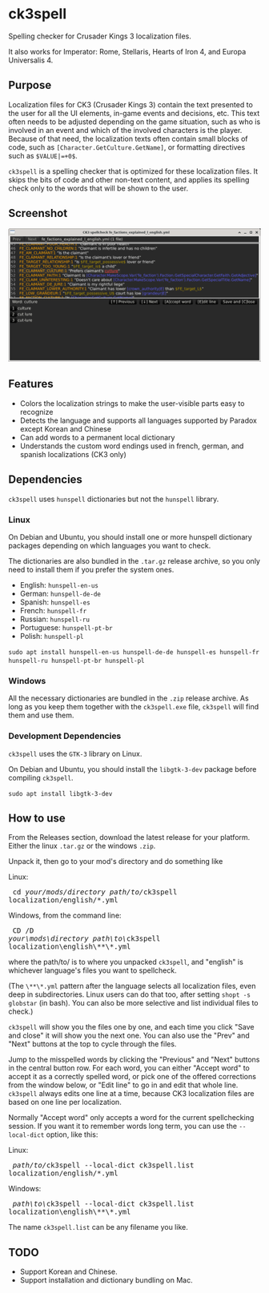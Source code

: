 # ck3spell
Spelling checker for Crusader Kings 3 localization files.

It also works for Imperator: Rome, Stellaris, Hearts of Iron 4, and Europa Universalis 4.

## Purpose
Localization files for CK3 (Crusader Kings 3) contain the text presented to the user for all the UI elements, in-game events and decisions, etc.
This text often needs to be adjusted depending on the game situation, such as who is involved in an event and which of the involved characters is the player.
Because of that need, the localization texts often contain small blocks of code, such as `[Character.GetCulture.GetName]`, or formatting directives such as `$VALUE|=+0$`.

`ck3spell` is a spelling checker that is optimized for these localization files. It skips the bits of code and other non-text content, and applies its spelling check only to the words that will be shown to the user.

## Screenshot
![application screenshot](./screenshots/sample.png "Sample of the UI")

## Features
* Colors the localization strings to make the user-visible parts easy to recognize
* Detects the language and supports all languages supported by Paradox except Korean and Chinese
* Can add words to a permanent local dictionary
* Understands the custom word endings used in french, german, and spanish localizations (CK3 only)

## Dependencies
`ck3spell` uses `hunspell` dictionaries but not the `hunspell` library.

### Linux
On Debian and Ubuntu, you should install one or more hunspell dictionary packages depending on which languages you want to check.

The dictionaries are also bundled in the `.tar.gz` release archive, so you only need to install them if you prefer the system ones.

* English: `hunspell-en-us`
* German: `hunspell-de-de`
* Spanish: `hunspell-es`
* French: `hunspell-fr`
* Russian: `hunspell-ru`
* Portuguese: `hunspell-pt-br`
* Polish: `hunspell-pl`

`sudo apt install hunspell-en-us hunspell-de-de hunspell-es hunspell-fr hunspell-ru hunspell-pt-br hunspell-pl`

### Windows
All the necessary dictionaries are bundled in the `.zip` release archive. As long as you keep them together with the `ck3spell.exe` file, `ck3spell` will find them and use them.

### Development Dependencies
`ck3spell` uses the `GTK-3` library on Linux.

On Debian and Ubuntu, you should install the `libgtk-3-dev` package before compiling `ck3spell`.

`sudo apt install libgtk-3-dev`

## How to use
From the Releases section, download the latest release for your platform.
Either the linux `.tar.gz` or the windows `.zip`.

Unpack it, then go to your mod's directory and do something like

Linux:  <pre>
cd <i>your/mods/directory</i>
<i>path/to/</i>ck3spell localization/english/*.yml
</pre>

Windows, from the command line:  <pre>
CD /D <i>your\mods\directory</i>
<i>path\to\\</i>ck3spell localization\english\\**\\*.yml
</pre>

where the path/to/ is to where you unpacked `ck3spell`, and "english" is whichever language's files you want to spellcheck.

(The `\**\*.yml` pattern after the language selects all localization files, even deep in subdirectories. Linux users can do that too, after setting `shopt -s globstar` (in bash). You can also be more selective and list individual files to check.)

`ck3spell` will show you the files one by one, and each time you click "Save and close" it will show you the next one. You can also use the "Prev" and "Next" buttons at the top to cycle through the files.

Jump to the misspelled words by clicking the "Previous" and "Next" buttons in the central button row. For each word, you can either "Accept word" to accept it as a correctly spelled word, or pick one of the offered corrections from the window below, or "Edit line" to go in and edit that whole line. `ck3spell` always edits one line at a time, because CK3 localization files are based on one line per localization.

Normally "Accept word" only accepts a word for the current spellchecking session. If you want it to remember words long term, you can use the `--local-dict` option, like this:

Linux:  <pre>
<i>path/to/</i>ck3spell --local-dict ck3spell.list localization/english/*.yml
</pre>

Windows:  <pre>
<i>path\to\\</i>ck3spell --local-dict ck3spell.list localization\\english\\**\\*.yml
</pre>

The name `ck3spell.list` can be any filename you like.

## TODO
* Support Korean and Chinese.
* Support installation and dictionary bundling on Mac.
